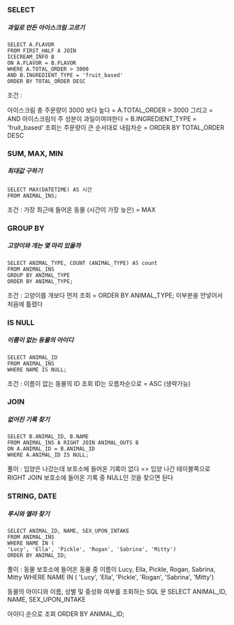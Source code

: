 ### SELECT
##### 과일로 만든 아이스크림 고르기
````
SELECT A.FLAVOR
FROM FIRST_HALF A JOIN
ICECREAM_INFO B
ON A.FLAVOR = B.FLAVOR
WHERE A.TOTAL_ORDER > 3000
AND B.INGREDIENT_TYPE = 'fruit_based'
ORDER BY TOTAL_ORDER DESC
````
조건 : 

아이스크림 총 주문량이 3000 보다 높다 = A.TOTAL_ORDER > 3000
그리고 = AND 
아이스크림듸 주 성분이 과일이여야한다 = B.INGREDIENT_TYPE = 'fruit_based'
조회는 주문량이 큰 순서대로 내림차순 = ORDER BY TOTAL_ORDER DESC

### SUM, MAX, MIN
##### 최대값 구하기
````
SELECT MAX(DATETIME) AS 시간
FROM ANIMAL_INS;
````
조건 :
가장 최근에 들어온 동물 (시간이 가장 늦은) = MAX

### GROUP BY
##### 고양이와 개는 몇 마리 있을까
````
SELECT ANIMAL_TYPE, COUNT (ANIMAL_TYPE) AS count
FROM ANIMAL_INS
GROUP BY ANIMAL_TYPE
ORDER BY ANIMAL_TYPE;
````
조건 :
고양이를 개보다 먼저 조회 = ORDER BY ANIMAL_TYPE;
이부분을 안넣어서 처음에 틀렸다

### IS NULL
##### 이름이 없는 동물의 아이디
````
SELECT ANIMAL_ID
FROM ANIMAL_INS
WHERE NAME IS NULL;
````
조건 :
이름이 없는 동물의 ID 조회
ID는 오름차순으로 = ASC (생략가능)

### JOIN
##### 없어진 기록 찾기
````
SELECT B.ANIMAL_ID, B.NAME
FROM ANIMAL_INS A RIGHT JOIN ANIMAL_OUTS B
ON A.ANIMAL_ID = B.ANIMAL_ID
WHERE A.ANIMAL_ID IS NULL;
````
풀이 :
입양은 나갔는데 보호소에 들어온 기록이 없다 => 입양 나간 테이블쪽으로 RIGHT JOIN
보호소에 들어온 기록 중 NULL인 것을 찾으면 된다

### STRING, DATE
##### 루시와 엘라 찾기
````
SELECT ANIMAL_ID, NAME, SEX_UPON_INTAKE
FROM ANIMAL_INS
WHERE NAME IN (
'Lucy', 'Ella', 'Pickle', 'Rogan', 'Sabrina', 'Mitty')
ORDER BY ANIMAL_ID;
````
풀이 :
동물 보호소에 들어온 동물 중 이름이 Lucy, Ella, Pickle, Rogan, Sabrina, Mitty
WHERE NAME IN (
'Lucy', 'Ella', 'Pickle', 'Rogan', 'Sabrina', 'Mitty')

동물의 아이디와 이름, 성별 및 중성화 여부를 조회하는 SQL 문
SELECT ANIMAL_ID, NAME, SEX_UPON_INTAKE

아이디 순으로 조회
ORDER BY ANIMAL_ID;